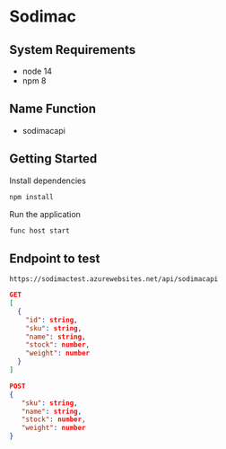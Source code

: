 # Sodimac

## System Requirements
- node 14
- npm 8


## Name Function 
- sodimacapi


## Getting Started

Install dependencies
```bash
npm install
```

Run the application
```bash
func host start
```

## Endpoint to test 
```
https://sodimactest.azurewebsites.net/api/sodimacapi
```
```JSON
GET
[
  {
    "id": string,
    "sku": string,
    "name": string,
    "stock": number,
    "weight": number
  }
]
```
```JSON
POST
{
   "sku": string,
   "name": string,
   "stock": number,
   "weight": number
}
```
